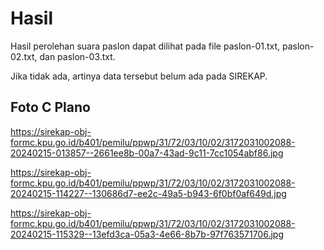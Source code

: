 # Hasil

Hasil perolehan suara paslon dapat dilihat pada file paslon-01.txt, paslon-02.txt, dan paslon-03.txt.

Jika tidak ada, artinya data tersebut belum ada pada SIREKAP.

## Foto C Plano

https://sirekap-obj-formc.kpu.go.id/b401/pemilu/ppwp/31/72/03/10/02/3172031002088-20240215-013857--2661ee8b-00a7-43ad-9c11-7cc1054abf86.jpg

https://sirekap-obj-formc.kpu.go.id/b401/pemilu/ppwp/31/72/03/10/02/3172031002088-20240215-114227--130686d7-ee2c-49a5-b943-6f0bf0af649d.jpg

https://sirekap-obj-formc.kpu.go.id/b401/pemilu/ppwp/31/72/03/10/02/3172031002088-20240215-115329--13efd3ca-05a3-4e66-8b7b-97f763571706.jpg
